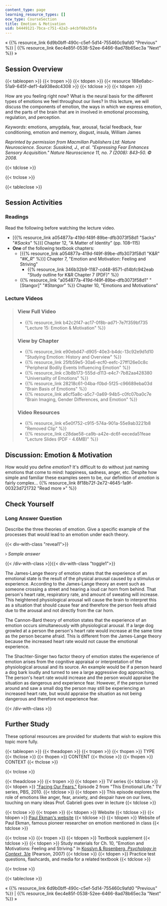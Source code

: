 ```yaml
---
content_type: page
learning_resource_types: []
ocw_type: CourseSection
title: Emotion & Motivation
uid: b4449121-7bca-c751-42a3-a4cbf60a35fa
---
```


« {{% resource_link 6d9b0bff-490c-c5ef-5d14-755460c9afd0 "Previous" %}} | {{% resource_link 6ec4e85f-0538-52ee-6466-8ad78b65ec3a "Next" %}} »

Session Overview
----------------

{{< tableopen >}}
{{< tropen >}}
{{< tdopen >}}
{{< resource 188e6abc-51a9-645f-def1-4a938edc4308 >}}
{{< tdclose >}}
{{< tdopen >}}


How are you feeling right now? What is the neural basis for the different types of emotions we feel throughout our lives? In this lecture, we will discuss the components of emotion, the ways in which we express emotion, and the parts of the brain that are in involved in emotional processing, regulation, and perception.

_Keywords_: emotions, amygdala, fear, arousal, facial feedback, fear conditioning, emotion and memory, disgust, insula, William James

_Reprinted by permission from Macmillan Publishers Ltd: Nature Neuroscience. Source: Susskind, J., et al. "Expressing Fear Enhances Sensory Acquisition." Nature Neuroscience 11, no. 7 (2008): 843–50. © 2008._


{{< tdclose >}}

{{< trclose >}}

{{< tableclose >}}

Session Activities
------------------

### Readings

Read the following before watching the lecture video.

*   \[{{% resource_link a054877a-419d-f49f-89be-dfb3073f58d1 "Sacks" "#_Sacks_" %}}\] Chapter 12, "A Matter of Identity" (pp. 108–115)
*   **One** of the following textbook chapters:
    *   \[{{% resource_link a054877a-419d-f49f-89be-dfb3073f58d1 "K&R" "#_K_R_" %}}\] Chapter 7, "Emotion and Motivation: Feeling and Striving"
        *   {{% resource_link 346b32b9-1187-cd48-8571-d14bfc942eab "Study outline for K&R Chapter 7 (PDF)" %}}
    *   {{% resource_link "a054877a-419d-f49f-89be-dfb3073f58d1" "\[Stangor\]" "#_Stangor_" %}} Chapter 10, "Emotions and Motivations"

### Lecture Videos

> ### View Full Video
> 
> *   {{% resource_link b42c2f47-ac17-0f8b-ad71-7e7f359bf735 "Lecture 15: Emotion & Motivation" %}}
> 
> ### View by Chapter
> 
> *   {{% resource_link e90ebd47-d905-40e3-b4dc-13c92e9d1d10 "Studying Emotion: History and Overview" %}}
> *   {{% resource_link 25fb59e5-30a6-ecf0-eefc-27ff126e0c8c "Peripheral Bodily Events Influencing Emotion" %}}
> *   {{% resource_link c3b8b173-555d-d113-e4c7-7b82aa428380 "Universality of Emotions" %}}
> *   {{% resource_link 28218c61-04ba-f0bd-5f25-c96689eba03d "Brain Basis of Emotions" %}}
> *   {{% resource_link a6cf5a8c-a5c7-0a69-94b5-c0fc07ba0c7e "Brain Imaging, Gender Differences, and Emotion" %}}
> 
> ### Video Resources
> 
> *   {{% resource_link e5e0f752-c915-574a-901a-55e9ab3221b8 "Removed Clip" %}}
> *   {{% resource_link c28dae58-ca9b-a42e-dc6f-eeceda51feae "Lecture Slides (PDF - 4.6MB)" %}}

Discussion: Emotion & Motivation
--------------------------------

How would you define _emotion_? It's difficult to do without just naming emotions that come to mind: happiness, sadness, anger, etc. Despite how simple and familiar these examples seem to be, our definition of _emotion_ is fairly complex… {{% resource_link 8f18b72f-2e72-4645-1a9f-00323d721732 "Read more »" %}}

Check Yourself
--------------

### Long Answer Question

Describe the three theories of emotion. Give a specific example of the processes that would lead to an emotion under each theory.

{{< div-with-class "reveal1">}}

› _Sample answer_

{{< /div-with-class >}}{{< div-with-class "toggle1">}}

The James-Lange theory of emotion states that the experience of an emotional state is the result of the physical arousal caused by a stimulus or experience. According to the James-Lange theory an event such as someone crossing a street and hearing a loud car horn from behind. That person's heart rate, respiratory rate, and amount of sweating will increase. This heightened physiological arousal will cause the brain to interpret this as a situation that should cause fear and therefore the person feels afraid due to the arousal and not directly from the car horn.

The Cannon-Bard theory of emotion states that the experience of an emotion occurs simultaneously with physiological arousal. If a large dog growled at a person the person's heart rate would increase at the same time as the person became afraid. This is different from the James-Lange theory because the increased heart rate would not cause the emotional experience.

The Shachter-Singer two factor theory of emotion states the experience of emotion arises from the cognitive appraisal or interpretation of the physiological arousal and its source. An example would be if a person heard a dog bark loudly and turned to see a large aggressive dog approaching. The person's heart rate would increase and the person would appraise the situation as dangerous and experience fear. However, if the person turned around and saw a small dog the person may still be experiencing an increased heart rate, but would appraise the situation as not being dangerous and therefore not experience fear.

{{< /div-with-class >}}

Further Study
-------------

These optional resources are provided for students that wish to explore this topic more fully.

{{< tableopen >}}
{{< theadopen >}}
{{< tropen >}}
{{< thopen >}}
TYPE
{{< thclose >}}
{{< thopen >}}
CONTENT
{{< thclose >}}
{{< thopen >}}
CONTEXT
{{< thclose >}}

{{< trclose >}}

{{< theadclose >}}
{{< tropen >}}
{{< tdopen >}}
TV series
{{< tdclose >}}
{{< tdopen >}}
["Facing Our Fears."](http://www.pbs.org/thisemotionallife/series/episodes/2) Episode 2 from "This Emotional Life." TV series, PBS, 2010.
{{< tdclose >}}
{{< tdopen >}}
This episode explores the role of emotions like anger, fear, anxiety, and despair have on our lives, touching on many ideas Prof. Gabrieli goes over in lecture
{{< tdclose >}}

{{< trclose >}}
{{< tropen >}}
{{< tdopen >}}
Website
{{< tdclose >}}
{{< tdopen >}}
[Paul Ekman's website](http://www.paulekman.com/)
{{< tdclose >}}
{{< tdopen >}}
Website of Paul Ekman, famous pioneer researcher on emotion mentioned in class
{{< tdclose >}}

{{< trclose >}}
{{< tropen >}}
{{< tdopen >}}
Textbook supplement
{{< tdclose >}}
{{< tdopen >}}
Study materials for Ch. 10, "Emotion and Motivations: Feeling and Striving." In [Kosslyn & Rosenberg, _Psychology in Context_, 3/e](http://www.pearsonhighered.com/educator/product/Fundamentals-of-Psychology-in-Context/9780205507573.page) (Pearson, 2007)
{{< tdclose >}}
{{< tdopen >}}
Practice test questions, flashcards, and media for a related textbook
{{< tdclose >}}

{{< trclose >}}

{{< tableclose >}}

« {{% resource_link 6d9b0bff-490c-c5ef-5d14-755460c9afd0 "Previous" %}} | {{% resource_link 6ec4e85f-0538-52ee-6466-8ad78b65ec3a "Next" %}} »